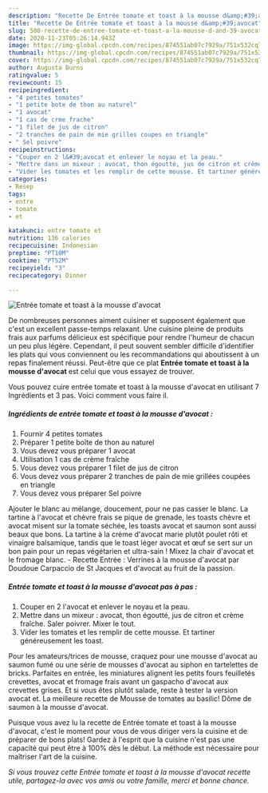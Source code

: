```yaml
---
description: "Recette De Entrée tomate et toast à la mousse d&amp;#39;avocat"
title: "Recette De Entrée tomate et toast à la mousse d&amp;#39;avocat"
slug: 500-recette-de-entree-tomate-et-toast-a-la-mousse-d-and-39-avocat
date: 2020-11-23T05:26:14.943Z
image: https://img-global.cpcdn.com/recipes/874551ab07c7929a/751x532cq70/entree-tomate-et-toast-a-la-mousse-davocat-photo-principale-de-la-recette.jpg
thumbnail: https://img-global.cpcdn.com/recipes/874551ab07c7929a/751x532cq70/entree-tomate-et-toast-a-la-mousse-davocat-photo-principale-de-la-recette.jpg
cover: https://img-global.cpcdn.com/recipes/874551ab07c7929a/751x532cq70/entree-tomate-et-toast-a-la-mousse-davocat-photo-principale-de-la-recette.jpg
author: Augusta Burns
ratingvalue: 5
reviewcount: 15
recipeingredient:
- "4 petites tomates"
- "1 petite bote de thon au naturel"
- "1 avocat"
- "1 cas de crme frache"
- "1 filet de jus de citron"
- "2 tranches de pain de mie grilles coupes en triangle"
- " Sel poivre"
recipeinstructions:
- "Couper en 2 l&#39;avocat et enlever le noyau et la peau."
- "Mettre dans un mixeur : avocat, thon égoutté, jus de citron et crème fraîche. Saler poivrer. Mixer le tout."
- "Vider les tomates et les remplir de cette mousse. Et tartiner généreusement les toast."
categories:
- Resep
tags:
- entre
- tomate
- et

katakunci: entre tomate et 
nutrition: 136 calories
recipecuisine: Indonesian
preptime: "PT10M"
cooktime: "PT52M"
recipeyield: "3"
recipecategory: Dinner

---
```



![Entrée tomate et toast à la mousse d&#39;avocat](https://img-global.cpcdn.com/recipes/874551ab07c7929a/751x532cq70/entree-tomate-et-toast-a-la-mousse-davocat-photo-principale-de-la-recette.jpg)

De nombreuses personnes aiment cuisiner et supposent également que c'est un excellent passe-temps relaxant. Une cuisine pleine de produits frais aux parfums délicieux est spécifique pour rendre l'humeur de chacun un peu plus légère. Cependant, il peut souvent sembler difficile d'identifier les plats qui vous conviennent ou les recommandations qui aboutissent à un repas finalement réussi. Peut-être que ce plat <strong> Entrée tomate et toast à la mousse d&#39;avocat </strong> est celui que vous essayez de trouver.

<!--inarticleads1-->

Vous pouvez cuire entrée tomate et toast à la mousse d&#39;avocat en utilisant 7 Ingrédients et 3 pas. Voici comment vous faire il.

##### Ingrédients de entrée tomate et toast à la mousse d&#39;avocat :

1. Fournir 4 petites tomates
1. Préparer 1 petite boîte de thon au naturel
1. Vous devez vous préparer 1 avocat
1. Utilisation 1 cas de crème fraîche
1. Vous devez vous préparer 1 filet de jus de citron
1. Vous devez vous préparer 2 tranches de pain de mie grillées coupées en triangle
1. Vous devez vous préparer  Sel poivre


Ajouter le blanc au mélange, doucement, pour ne pas casser le blanc. La tartine à l&#39;avocat et chèvre frais se pique de grenade, les toasts chèvre et avocat misent sur la tomate séchée, les toasts avocat et saumon sont aussi beaux que bons. La tartine à la crème d&#39;avocat marie plutôt poulet rôti et vinaigre balsamique, tandis que le toast léger avocat et œuf se sert sur un bon pain pour un repas végétarien et ultra-sain ! Mixez la chair d&#39;avocat et le fromage blanc. - Recette Entrée : Verrines à la mousse d&#39;avocat par Doudoue Carpaccio de St Jacques et d&#39;avocat au fruit de la passion. 

<!--inarticleads2-->

##### Entrée tomate et toast à la mousse d&#39;avocat pas à pas :

1. Couper en 2 l&#39;avocat et enlever le noyau et la peau.
1. Mettre dans un mixeur : avocat, thon égoutté, jus de citron et crème fraîche. Saler poivrer. Mixer le tout.
1. Vider les tomates et les remplir de cette mousse. Et tartiner généreusement les toast.


Pour les amateurs/trices de mousse, craquez pour une mousse d&#39;avocat au saumon fumé ou une série de mousses d&#39;avocat au siphon en tartelettes de bricks. Parfaites en entrée, les miniatures alignent les petits fours feuilletés crevettes, avocat et fromage frais avant un gaspacho d&#39;avocat aux crevettes grises. Et si vous êtes plutôt salade, reste à tester la version avocat et. La meilleure recette de Mousse de tomates au basilic! Dôme de saumon à la mousse d&#39;avocat. 

<!--inarticleads1-->

<p>
Puisque vous avez lu la recette de Entrée tomate et toast à la mousse d&#39;avocat, c'est le moment pour vous de vous diriger vers la cuisine et de préparer de bons plats! Gardez à l'esprit que la cuisine n'est pas une capacité qui peut être à 100% dès le début. La méthode est nécessaire pour maîtriser l'art de la cuisine.
</p>

<p>
<i>Si vous trouvez cette Entrée tomate et toast à la mousse d&#39;avocat recette utile, partagez-la avec vos amis ou votre famille, merci et bonne chance.</i>
</p>
